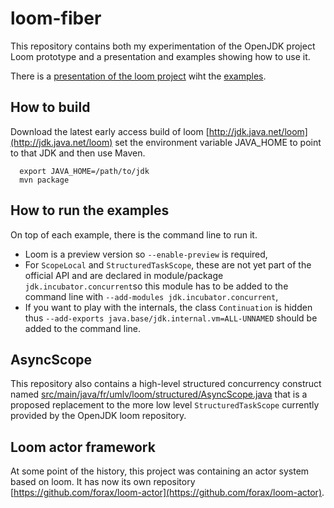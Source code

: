 # loom-fiber
This repository contains both my experimentation of the OpenJDK project Loom prototype
and a presentation and examples showing how to use it.

There is a [presentation of the loom project](loom%20is%20looming.pdf)
wiht the [examples](src/main/java/fr/umlv/loom/example).

## How to build

Download the latest early access build of loom [http://jdk.java.net/loom](http://jdk.java.net/loom)
set the environment variable JAVA_HOME to point to that JDK and then use Maven.

```
  export JAVA_HOME=/path/to/jdk
  mvn package
```

## How to run the examples

On top of each example, there is the command line to run it.
- Loom is a preview version so `--enable-preview` is required,
- For `ScopeLocal` and `StructuredTaskScope`, these are not yet part of the official API
  and are declared in module/package `jdk.incubator.concurrent`so this module
  has to be added to the command line with `--add-modules jdk.incubator.concurrent`,
- If you want to play with the internals, the class `Continuation` is hidden thus
  `--add-exports java.base/jdk.internal.vm=ALL-UNNAMED` should be added to the command line.

## AsyncScope

This repository also contains a high-level structured concurrency construct named
[src/main/java/fr/umlv/loom/structured/AsyncScope.java](AsyncScope) that is a proposed replacement
to the more low level `StructuredTaskScope` currently provided by the OpenJDK loom repository.

## Loom actor framework

At some point of the history, this project was containing an actor system based on loom.
It has now its own repository [https://github.com/forax/loom-actor](https://github.com/forax/loom-actor).
